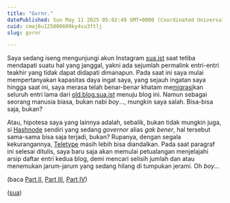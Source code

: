 ```yaml
---
title: "Gvrnr."
datePublished: Sun May 11 2025 05:02:49 GMT+0000 (Coordinated Universal Time)
cuid: cmaj6u125000609ky4su3ftlj
slug: gvrnr

---
```


Saya sedang iseng mengunjungi akun Instagram [sua.ist](https://instagram.com/sua.ist) saat tetiba mendapati suatu hal yang janggal, yakni ada sejumlah permalink entri-entri teakhir yang tidak dapat didapati dimanapun. Pada saat ini saya mulai mempertanyakan kapasitas daya ingat saya, yang sejauh ingatan saya hingga saat ini, saya merasa telah benar-benar khatam me[migrasi](https://blog.sua.ist/mgrtn)kan seluruh entri lama dari [old.blog.sua.ist](https://old.blog.sua.ist) menuju blog ini. Namun sebagai seorang manusia biasa, bukan nabi *boy*…, mungkin saya salah. Bisa-bisa saja, bukan?

Atau, hipotesa saya yang lainnya adalah, sebalik, bukan tidak mungkin juga, si [Hashnode](https://hashnode.com) sendiri yang sedang *governor* alias *gak bener*, hal tersebut sama-sama bisa saja terjadi, bukan? Rupanya, dengan segala kekurangannya, [Teletype](https://teletype.in) masih lebih bisa diandalkan. Pada saat paragraf ini selesai ditulis, saya baru saja akan memulai petualangan menjelajahi arsip daftar entri kedua blog, demi mencari selisih jumlah dan atau menemukan jarum-jarum yang sedang hilang di tumpukan jerami. Oh *boy*…

(baca [Part II](https://blog.sua.ist/gvrnr-part-ii), [Part III](https://blog.sua.ist/gvrnr-part-iii), [Part IV](https://blog.sua.ist/gvrnr-part-iv))

([sua](https://sua.ist))